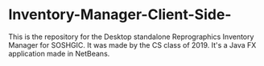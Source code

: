 # Inventory-Manager-Client-Side-
This is the repository for the Desktop standalone Reprographics Inventory Manager for SOSHGIC. It was made by the CS class of 2019. It's a Java FX application made in NetBeans.
